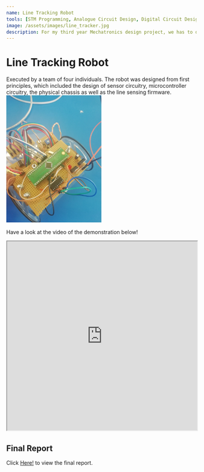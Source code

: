 ```yaml
---
name: Line Tracking Robot
tools: [STM Programming, Analogue Circuit Design, Digital Circuit Design, Soldering]
image: /assets/images/line_tracker.jpg
description: For my third year Mechatronics design project, we has to develop a line tracking robot car! It made use of motors to rotate the wheels, infra-red sensors designed and tested by us and the STM32F0 microprocessor. This was a fun experience and I believe we learned a lot of valuable information from electronic circuit design to algorithm design.
---
```


# Line Tracking Robot
Executed by a team of four individuals. The robot was designed from first principles, which included the design of sensor circuitry, microcontroller circuitry, the physical chassis as well as the line sensing firmware.
 <img src="/assets/images/line_tracker.jpg" alt="Line Tracking Robot" width="50%" height="auto">

Have a look at the video of the demonstration below!

<div>
 <iframe width="100%" height="500"
    src="https://www.youtube.com/embed/iAQlyCIG99U">
</iframe> 
</div>

## Final Report
Click <a href="/assets/pdfs/Group15_Milestone3.pdf">Here!</a> to view the final report.